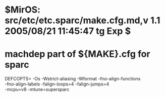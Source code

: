 # $MirOS: src/etc/etc.sparc/make.cfg.md,v 1.1 2005/08/21 11:45:47 tg Exp $
#
# machdep part of ${MAKE}.cfg for sparc

DEFCOPTS=	-Os -Wstrict-aliasing -Wformat -fno-align-functions \
		-fno-align-labels -falign-loops=4 -falign-jumps=4 \
		-mcpu=v8 -mtune=supersparc

